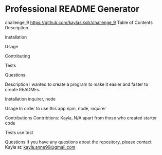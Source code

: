 # Professional README Generator
challenge_9
https://github.com/kaylasiksik/challenge_9
Table of Contents
Description

Installation

Usage

Contributing

Tests

Questions

Description
I wanted to create a program to make it easier and faster to create READMEs.

Installation
inquirer, node

Usage
In order to use this app npm, node, inquirer

Contributions
Contribtions: Kayla, N/A apart from those who created starter code

Tests
use test

Questions
If you have any questions about the repository, please contact Kayla at: kayla.anne99@gmail.com

